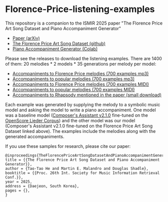 # Florence-Price-listening-examples

This repository is a companion to the ISMIR 2025 paper "The Florence Price Art Song Dataset and Piano Accompaniment Generator"
- [Paper (arXiv)](link/soon)
- [The Florence Price Art Song Dataset (github)](link/soon)
- [Piano Accompaniment Generator (Colab)](https://colab.research.google.com/drive/1MRuk5y70M_hUjhOkD9KphFgJIgR1C9H-)

Please see the releases to download the listening examples. There are 1400 of them: 20 melodies * 2 models * 35 generations per melody per model:

- [Accompaniments to Florence Price melodies (700 examples mp3)](https://github.com/m-malandro/Florence-Price-listening-examples/releases/download/v1.0.0/FP.melody.listening.examples.-.mp3.zip)
- [Accompaniments to popular melodies (700 examples mp3)](https://github.com/m-malandro/Florence-Price-listening-examples/releases/download/v1.0.0/Popular.melody.listening.examples.-.mp3.zip)
- [Accompaniments to Florence Price melodies (700 examples MIDI)](https://github.com/m-malandro/Florence-Price-listening-examples/releases/download/v1.0.0/FP.melody.listening.examples.-.MIDI.zip)
- [Accompaniments to popular melodies (700 examples MIDI)](https://github.com/m-malandro/Florence-Price-listening-examples/releases/download/v1.0.0/Popular.melody.listening.examples.-.MIDI.zip)
- [Accompaniments to Rhapsody mentioned in the paper (small download)](https://github.com/m-malandro/Florence-Price-listening-examples/releases/download/v1.0.0/Rhapsody.zip)

Each example was generated by supplying the melody to a symbolic music model and asking the model to write a piano accompaniment. One model was a baseline model ([Composer's Assistant v2.1.0](https://github.com/m-malandro/composers-assistant-REAPER) fine-tuned on the [OpenScore Lieder Corpus](https://github.com/OpenScore/Lieder)) and the other model was our model (Composer's Assistant v2.1.0 fine-tuned on the Florence Price Art Song Dataset linked above). The examples include the melodies along with the generated accompaniments.

If you use these samples for research, please cite our paper:
```
@inproceedings{TheFlorencePriceArtSongDatasetAndPianoAccompanimentGenerator,
title = {{The Florence Price Art Song Dataset and Piano Accompaniment Generator}},
author = {Tao-Tao He and Martin E. Malandro and Douglas Shadle},
booktitle = {{Proc. 26th Int. Society for Music Information Retrieval Conf.}},
year = 2025,
address = {Daejeon, South Korea},
pages = {},
}
```
